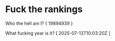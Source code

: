# Fuck the rankings

Who the hell am I?
{ 19894939 }

What fucking year is it?
[ 2025-07-13T10:03:20Z ]
